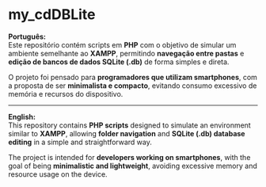 # my_cdDBLite

**Português:**  
Este repositório contém scripts em **PHP** com o objetivo de simular um ambiente semelhante ao **XAMPP**, permitindo **navegação entre pastas** e **edição de bancos de dados SQLite (.db)** de forma simples e direta.  

O projeto foi pensado para **programadores que utilizam smartphones**, com a proposta de ser **minimalista e compacto**, evitando consumo excessivo de memória e recursos do dispositivo.  

---

**English:**  
This repository contains **PHP scripts** designed to simulate an environment similar to **XAMPP**, allowing **folder navigation** and **SQLite (.db) database editing** in a simple and straightforward way.  

The project is intended for **developers working on smartphones**, with the goal of being **minimalistic and lightweight**, avoiding excessive memory and resource usage on the device.  
